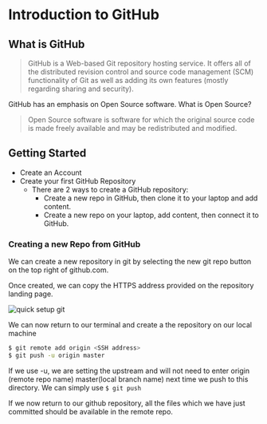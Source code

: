 # Introduction to GitHub

## What is GitHub

> GitHub is a Web-based Git repository hosting service. It offers all of the distributed revision control and source code management (SCM) functionality of Git as well as adding its own features (mostly regarding sharing and security).

GitHub has an emphasis on Open Source software. What is Open Source?

> Open Source software is software for which the original source code is made freely available and may be redistributed and modified.

## Getting Started

* Create an Account
* Create your first GitHub Repository
  - There are 2 ways to create a GitHub repository:
    * Create a new repo in GitHub, then clone it to your laptop and add content.
    * Create a new repo on your laptop, add content, then connect it to GitHub.

### Creating a new Repo from GitHub

We can create a new repository in git by selecting the new git repo button on the top right of github.com.

Once created, we can copy the HTTPS address provided on the repository landing page.

![quick setup git](https://lh6.googleusercontent.com/U6fFQCNR5PBAoBe7eZPvGWnDhLdu704oeNNYlFq-7flRtW2v9B0uSI1wiN3Syn8lqDpKAiAnslwCNum03j39KOWhiO1ofhkK4FEjai1y8vLZ6oLpSecTRDnEJw)

We can now return to our terminal and create a the repository on our local machine

```bash
$ git remote add origin <SSH address>
$ git push -u origin master
```

If we use -u, we are setting the upstream and will not need to enter origin (remote repo name) master(local branch name) next time we push to this directory. We can simply use  `$ git push`

If we now return to our github repository, all the files which we have just committed should be available in the remote repo.
